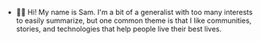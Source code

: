 - 👋🏽 Hi! My name is Sam. I'm a bit of a generalist with too many interests to easily summarize, but one common theme is that I like communities, stories, and technologies that help people live their best lives.
